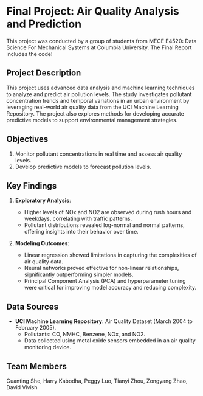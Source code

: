 # **Final Project: Air Quality Analysis and Prediction**
This project was conducted by a group of students from MECE E4520: Data Science For Mechanical Systems at Columbia University. The Final Report includes the code!

## **Project Description**
This project uses advanced data analysis and machine learning techniques to analyze and predict air pollution levels. The study investigates pollutant concentration trends and temporal variations in an urban environment by leveraging real-world air quality data from the UCI Machine Learning Repository. The project also explores methods for developing accurate predictive models to support environmental management strategies.

## **Objectives**
1. Monitor pollutant concentrations in real time and assess air quality levels.
2. Develop predictive models to forecast pollution levels.

## **Key Findings**
1. **Exploratory Analysis**:
   - Higher levels of NOx and NO2 are observed during rush hours and weekdays, correlating with traffic patterns.
   - Pollutant distributions revealed log-normal and normal patterns, offering insights into their behavior over time.

2. **Modeling Outcomes**:
   - Linear regression showed limitations in capturing the complexities of air quality data.
   - Neural networks proved effective for non-linear relationships, significantly outperforming simpler models.
   - Principal Component Analysis (PCA) and hyperparameter tuning were critical for improving model accuracy and reducing complexity.

## **Data Sources**
- **UCI Machine Learning Repository**: Air Quality Dataset (March 2004 to February 2005).
  - Pollutants: CO, NMHC, Benzene, NOx, and NO2.
  - Data collected using metal oxide sensors embedded in an air quality monitoring device.
 
## **Team Members**   
Guanting She, Harry Kabodha, Peggy Luo, Tianyi Zhou, Zongyang Zhao, David Vivish
